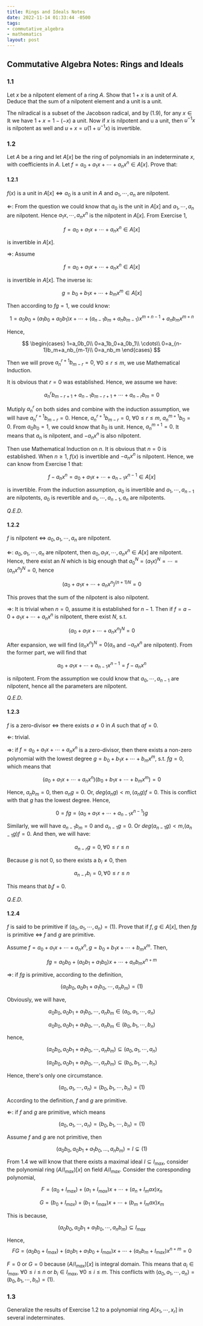 ```yaml
---
title: Rings and Ideals Notes
date: 2022-11-14 01:33:44 -0500
tags:
- commutative_algebra
- mathematics
layout: post
---
```



<head>
    <script src="https://cdn.mathjax.org/mathjax/latest/MathJax.js?config=TeX-AMS-MML_HTMLorMML" type="text/javascript"></script>
    <script type="text/x-mathjax-config">
        MathJax.Hub.Config({
            tex2jax: {
            skipTags: ['script', 'noscript', 'style', 'textarea', 'pre'],
            inlineMath: [['$','$']]
            }
        });
    </script>
</head>

## Commutative Algebra Notes: Rings and Ideals

### 1.1
Let $x$ be a nilpotent element of a ring $A$. Show that $1 + x$ is a unit of $A$. Deduce that the sum of a nilpotent element and a unit is a unit.

The nilradical is a subset of the Jacobson radical, and by (1.9), for any $x \in \mathbb{R}$ we have $1 + x = 1 − (−x)$ a unit. Now if $x$ is nilpotent and u a unit, then $u^{−1}x$ is nilpotent as well and $u + x = u(1 + u^{−1}x)$ is invertible.

### 1.2 
Let $A$ be a ring and let $A[x]$ be the ring of polynomials in an indeterminate $x$, with coefficients in $A$. Let $f = a_0+a_1x+\cdots+a_nx^n \in A[x]$. Prove that:

#### 1.2.1
$f(x)$ is a unit in $A[x] \iff a_0$ is a unit in $A$ and $a_1,\cdots,a_n$ are nilpotent.

$\Leftarrow$: From the question we could know that $a_0$ is the unit in $A[x]$ and $a_1,\cdots,a_n$ are nilpotent. Hence $a_1x,\cdots,a_nx^n$ is the nilpotent in $A[x]$. From Exercise $1$, 

$$f = a_0+a_1x+\cdots+a_nx^n \in A[x]$$ 

is invertible in $A[x]$.

$\Rightarrow$: Assume

$$f = a_0+a_1x+\cdots+a_nx^n \in A[x]$$ 

is invertible in $A[x]$. The inverse is:

$$g = b_0+b_1x+\cdots+b_mx^m \in A[x]$$

Then according to $fg=1$, we could know:

$$1=a_0b_0+(a_1b_0+a_0b_1)x+\cdots+(a_{n-1}b_m+a_nb_{m-1})x^{m+n-1}+a_nb_mx^{m+n}$$

Hence,

$$
\begin{cases}
1=a_0b_0\\
0=a_1b_0+a_0b_1\\
\cdots\\
0=a_{n-1}b_m+a_nb_{m-1}\\
0=a_nb_m
\end{cases}
$$

Then we will prove $a_n^{r+1}b_{m-r}=0$, $\forall 0 \leq r \leq m$, we use Mathematical Induction.

It is obvious that $r = 0$ was established. Hence, we assume we have:

$$a_n^rb_{m-r+1}+a_{n-1}b_{m-r+1}+\cdots+a_{n-r}b_m=0$$

Mutiply $a_n^r$ on both sides and combine with the induction assumption, we will have $a_n^{r+1}b_{m-r}=0$. Hence, $a_n^{r+1}b_{m-r}=0$, $\forall 0 \leq r \leq m$, $a_n^{m+1}b_0=0$. From $a_0b_0=1$, we could know that $b_0$ is unit. Hence, $a_n^{m+1}=0$. It means that $a_n$ is nilpotent, and $-a_nx^n$ is also nilpotent.

Then use Mathematical Induction on $n$. It is obvious that $n=0$ is established. When $n \geq 1$, $f(x)$ is invertible and $-a_nx^n$ is nilpotent. Hence, we can know from Exercise 1 that:

$$f-a_nx^n=a_0+a_1x+\cdots+a_{n-1}x^{n-1} \in A[x]$$

is invertible. From the induction assumption, $a_0$ is invertible and $a_1,\cdots,a_{n-1}$ are nilpotents, $a_0$ is revertible and $a_1,\cdots,a_{n-1},a_n$ are nilpotents.

$Q.E.D.$

#### 1.2.2
$f$ is nilpotent $\iff$ $a_0,a_1,\cdots,a_n$ are nilpotent.

$\Leftarrow$: $a_0,a_1,\cdots,a_n$ are nilpotent, then $a_0,a_1x,\cdots,a_nx^n \in A[x]$ are nilpotent. Hence, there exist an $N$ which is big enough that $a_0^N=(a_1x)^N=\cdots=(a_nx^n)^N=0$, hence

$$(a_0+a_1x+\cdots+a_nx^n)^{(n+1)N}=0$$

This proves that the sum of the nilpotent is also nilpotent.

$\Rightarrow$: It is trivial when $n=0$, assume it is established for $n-1$. Then if $f=a-0+a_1x+\cdots+a_nx^n$ is nilpotent, there exist $N$, s.t.

$$(a_0+a_1x+\cdots+a_nx^n)^N=0$$

After expansion, we will find $(a_nx^n)^N=0$($a_n$ and $-a_nx^n$ are nilpotent). From the former part, we will find that

$$a_0+a_1x+\cdots+a_{n-1}x^{n-1}=f-a_nx^n$$

is nilpotent. From the assumption we could know that $a_0,\cdots,a_{n-1}$ are nilpotent, hence all the parameters are nilpotent.

$Q.E.D.$

#### 1.2.3
$f$ is a zero-divisor $\iff$ there exists $a \neq 0$ in $A$ such that $af=0$.

$\Leftarrow$: 
trivial.

$\Rightarrow$: if $f=a_0+a_1x+\cdots+a_nx^n$ is a zero-divisor, then there exists a non-zero polynomial with the lowest degree $g=b_0+b_1x+\cdots+b_mx^m$, s.t. $fg=0$, which means that

$$(a_0+a_1x+\cdots+a_nx^n)(b_0+b_1x+\cdots+b_mx^m)=0$$

Hence, $a_nb_m=0$, then $a_ng=0$. Or, $deg(a_ng)<m,(a_ng)f=0$. This is conflict with that $g$ has the lowest degree. Hence,

$$0=fg=(a_0+a_1x+\cdots+a_{n-1}x^{n-1})g$$

Similarly, we will have $a_{n-1}b_m=0$ and $a_{n-1}g=0$. Or $deg(a_{n-1}g)<m$,$(a_{n-1}g)f=0$. And then, we will have:

$$a_{n-r}g=0,\forall 0 \leq r \leq n$$

Because $g$ is not $0$, so there exists a $b_i \neq 0$, then 

$$a_{n-r}b_i = 0, \forall 0 \leq r \leq n$$

This means that $b_if=0$.

$Q.E.D.$

#### 1.2.4
$f$ is said to be primitive if $(a_0, a_1, \cdots , a_n) = (1)$. Prove that if $f, g \in A[x]$, then $fg$ is primitive $\iff$ $f$ and $g$ are primitive.

Assume $f = a_0 +a_1x+ \cdots +a_nx^n, g = b_0+b_1x+\cdots+b_mx^m$. Then,

$$fg = a_0b_0+(a_0b_1+a_1b_0)x+ \cdots +a_nb_mx^{n+m}$$

$\Rightarrow$:
if $fg$ is primitive, according to the definition,

$$(a_0b_0,a_0b_1+a_1b_0,\cdots,a_nb_m)=(1)$$

Obviously, we will have,

$$a_0b_0,a_0b_1 + a_1b_0, \cdots , a_nb_m \in (a_0, a_1,\cdots, a_n)$$

$$a_0b_0, a_0b_1 + a_1b_0, \cdots , a_nb_m \in (b_0, b_1, \cdots, b_n)$$

hence,

$$(a_0b_0, a_0b_1 + a_1b_0, \cdots , a_nb_m)\subseteq (a_0, a_1, \cdots, a_n)$$

$$(a_0b_0, a_0b_1 + a_1b_0, \cdots , a_nb_m)\subseteq (b_0, b_1, \cdots, b_n)$$

Hence, there's only one circumstance.

$$(a_0,a_1,\cdots,a_n) = (b_0,b_1,\cdots,b_n)=(1)$$

According to the definition, $f$ and $g$ are primitive.

$\Leftarrow$: if $f$ and $g$ are primitive, which means

$$(a_0,a_1,\cdots,a_n) = (b_0,b_1,\cdots,b_n)=(1)$$

Assume $f$ and $g$ are not primitive, then

$$(a_0b_0,a_0b_1+a_1b_0,...,a_nb_m) = I \subsetneq (1)$$

From $1.4$ we will know that there exists a maximal ideal $I \subseteq I_{max}$, consider the polynomial ring $(A/I_{max})[x]$ on field $A/I_{max}$. Consider the coresponding polynomial,

$$F = (a_0 + I_{max}) + (a_1 + I_{max})x + \cdots + (a_n + I_max)x_n$$

$$G = (b_0 + I_{max}) + (b_1 + I_{max})x + \cdots + (b_m + I_max)x_m$$

This is because,

$$(a_0b_0, a_0b_1 + a_1b_0, \cdots , a_nb_m) \subseteq I_{max}$$

Hence, 
$$FG = (a_0b_0 + I_{max}) + (a_0b_1 + a_1b_0 + I_{max})x + \cdots + (a_nb_m + I_{max})x^{n+m} = 0$$

$F=0$ or $G=0$ because $(A/I_{max})[x]$ is integral domain. This means that $a_i \in I_{max}$, $\forall 0 \leq i \leq n$ or $b_i \in I_{max}$, $\forall 0 \leq i \leq m$. This conflicts with $(a_0, a_1, \cdots , a_n) = (b_0, b_1, \cdots , b_n) = (1)$.

### 1.3 

Generalize the results of Exercise $1.2$ to a polynomial ring $A[x_1, \cdots , x_r]$ in several indeterminates.

